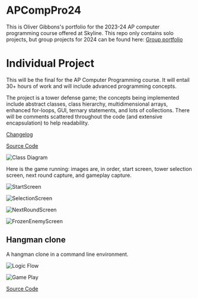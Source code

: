 # APCompPro24
This is Oliver Gibbons's portfolio for the 2023-24 AP computer programming course offered at Skyline. This repo only contains solo projects, but group projects for 2024 can be found here: 
[Group portfolio](https://github.com/OliverGibbons1/APCompPro24Group)

# Individual Project 
This will be the final for the AP Computer Programming course. It will entail 30+ hours of work and will include advanced programming concepts. 

The project is a tower defense game; the concepts being implemented include abstract classes, class hierarchy, multidimensional arrays, enhanced for-loops, GUI, ternary statements, and lots of collections. There will be comments scattered throughout the code (and extensive encapsulation) to help readability. 

[Changelog](https://github.com/OliverGibbons1/APCompPro24/blob/main/CHANGELOG.md)

[Source Code](https://github.com/OliverGibbons1/APCompPro24/tree/main/src/TowerDefense)

![Class Diagram](https://github.com/OliverGibbons1/APCompPro24/blob/main/images/FinalProject(finished).drawio.png?raw=true) 

Here is the game running: images are, in order, start screen, tower selection screen, next round capture, and gameplay capture.

![StartScreen](https://github.com/OliverGibbons1/APCompPro24/blob/main/src/TowerDefense/towerImages/startscreen.png?raw=true) 

![SelectionScreen](https://github.com/OliverGibbons1/APCompPro24/blob/main/images/RunningApp/Selection.png?raw=true) 

![NextRoundScreen](https://github.com/OliverGibbons1/APCompPro24/blob/main/images/RunningApp/NextRound.png?raw=true) 

![FrozenEnemyScreen](https://github.com/OliverGibbons1/APCompPro24/blob/main/images/RunningApp/Frozen.png?raw=true)

## Hangman clone

A hangman clone in a command line environment.

![Logic Flow](https://github.com/OliverGibbons1/APCompPro24/blob/main/images/Hangman%20app.png?raw=true)

![Game Play](https://github.com/OliverGibbons1/APCompPro24/blob/main/images/Screenshot%202023-09-25%20at%207.49.53%20AM.png?raw=true)

[Source Code](https://github.com/OliverGibbons1/APCompPro24/blob/main/src/Hangman.md/main.java)


